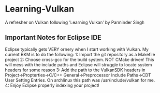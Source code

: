 # Learning-Vulkan
A refresher on Vulkan following 'Learning Vulkan' by Parminder Singh

## Important Notes for Eclipse IDE
Eclipse typically gets VERY ornery when I start working with Vulkan. My current BKM is to do the following:
1: Import the git repository as a Makefile project
2: Choose cross-gcc for the build system. NOT CMake driven! This will mess with the include paths and Eclipse will struggle to locate system headers for some reason
3: Add the path to the VulkanSDK headers in Project->Propterties->C/C++ General->Preprocessor Include Paths->CDT User Setting Entries. On archlinux this path was /usr/include/vulkan for me.
4: Enjoy Eclipse properly indexing your project!
